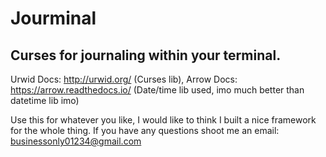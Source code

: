 # Jourminal
Curses for journaling within your terminal.
-
Urwid Docs: http://urwid.org/ (Curses lib), 
Arrow Docs: https://arrow.readthedocs.io/ (Date/time lib used, imo much better than datetime lib imo)

Use this for whatever you like, I would like to think I built a nice framework for the whole thing.
If you have any questions shoot me an email: businessonly01234@gmail.com

